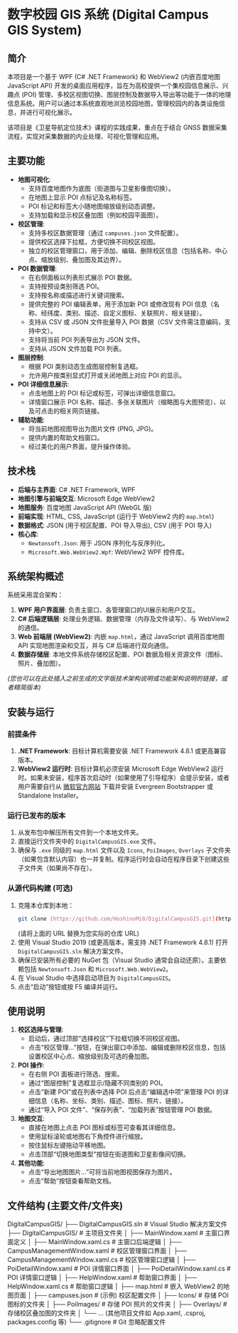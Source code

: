 # 数字校园 GIS 系统 (Digital Campus GIS System)

## 简介

本项目是一个基于 WPF (C# .NET Framework) 和 WebView2 (内嵌百度地图 JavaScript API) 开发的桌面应用程序，旨在为高校提供一个集校园信息展示、兴趣点 (POI) 管理、多校区视图切换、图层控制及数据导入导出等功能于一体的地理信息系统。用户可以通过本系统直观地浏览校园地图，管理校园内的各类设施信息，并进行可视化展示。

该项目是《卫星导航定位技术》课程的实践成果，重点在于结合 GNSS 数据采集流程，实现对采集数据的内业处理、可视化管理和应用。

## 主要功能

* **地图可视化**:
    * 支持百度地图作为底图（街道图与卫星影像图切换）。
    * 在地图上显示 POI 点标记及名称标签。
    * POI 标记和标签大小随地图缩放级别动态调整。
    * 支持加载和显示校区叠加图（例如校园平面图）。
* **校区管理**:
    * 支持多校区数据管理（通过 `campuses.json` 文件配置）。
    * 提供校区选择下拉框，方便切换不同校区视图。
    * 独立的校区管理窗口，用于添加、编辑、删除校区信息（包括名称、中心点、缩放级别、叠加图及其边界）。
* **POI 数据管理**:
    * 在右侧面板以列表形式展示 POI 数据。
    * 支持按预设类别筛选 POI。
    * 支持按名称或描述进行关键词搜索。
    * 提供完整的 POI 编辑表单，用于添加新 POI 或修改现有 POI 信息（名称、经纬度、类别、描述、自定义图标、关联照片、相关链接）。
    * 支持从 CSV 或 JSON 文件批量导入 POI 数据（CSV 文件需注意编码，支持中文）。
    * 支持将当前 POI 列表导出为 JSON 文件。
    * 支持从 JSON 文件加载 POI 列表。
* **图层控制**:
    * 根据 POI 类别动态生成图层控制复选框。
    * 允许用户按类别显式打开或关闭地图上对应 POI 的显示。
* **POI 详细信息展示**:
    * 点击地图上的 POI 标记或标签，可弹出详细信息窗口。
    * 详情窗口展示 POI 名称、描述、多张关联图片（缩略图与大图预览）、以及可点击的相关网页链接。
* **辅助功能**:
    * 将当前地图视图导出为图片文件 (PNG, JPG)。
    * 提供内置的帮助文档窗口。
    * 经过美化的用户界面，提升操作体验。

## 技术栈

* **后端与主界面**: C# .NET Framework, WPF
* **地图引擎与前端交互**: Microsoft Edge WebView2
* **地图服务**: 百度地图 JavaScript API (WebGL 版)
* **前端实现**: HTML, CSS, JavaScript (运行于 WebView2 内的 `map.html`)
* **数据格式**: JSON (用于校区配置、POI 导入导出), CSV (用于 POI 导入)
* **核心库**:
    * `Newtonsoft.Json`: 用于 JSON 序列化与反序列化。
    * `Microsoft.Web.WebView2.Wpf`: WebView2 WPF 控件库。

## 系统架构概述

系统采用混合架构：
1.  **WPF 用户界面层**: 负责主窗口、各管理窗口的UI展示和用户交互。
2.  **C# 后端逻辑层**: 处理业务逻辑、数据管理（内存及文件读写）、与 WebView2 的通信。
3.  **Web 前端层 (WebView2)**: 内嵌 `map.html`，通过 JavaScript 调用百度地图 API 实现地图渲染和交互，并与 C# 后端进行双向通信。
4.  **数据存储层**: 本地文件系统存储校区配置、POI 数据及相关资源文件（图标、照片、叠加图）。

*(您也可以在此处插入之前生成的文字版技术架构说明或功能架构说明的链接，或者精简版本)*

## 安装与运行

### 前提条件

1.  **.NET Framework**: 目标计算机需要安装 .NET Framework 4.8.1 或更高兼容版本。
2.  **WebView2 运行时**: 目标计算机必须安装 Microsoft Edge WebView2 运行时。如果未安装，程序首次启动时（如果使用了引导程序）会提示安装，或者用户需要自行从 [微软官方网站](https://developer.microsoft.com/en-us/microsoft-edge/webview2/) 下载并安装 Evergreen Bootstrapper 或 Standalone Installer。

### 运行已发布的版本

1.  从发布包中解压所有文件到一个本地文件夹。
2.  直接运行文件夹中的 `DigitalCampusGIS.exe` 文件。
3.  确保与 `.exe` 同级的 `map.html` 文件以及 `Icons`, `PoiImages`, `Overlays` 子文件夹（如果包含默认内容）也一并复制。程序运行时会自动在程序目录下创建这些子文件夹（如果尚不存在）。

### 从源代码构建 (可选)

1.  克隆本仓库到本地：
    ```bash
    git clone [https://github.com/HoshinoMi0/DigitalCampusGIS.git](https://github.com/HoshinoMi0/DigitalCampusGIS.git) 
    ```
    (请将上面的 URL 替换为您实际的仓库 URL)
2.  使用 Visual Studio 2019 (或更高版本，需支持 .NET Framework 4.8.1) 打开 `DigitalCampusGIS.sln` 解决方案文件。
3.  确保已安装所有必要的 NuGet 包（Visual Studio 通常会自动还原）。主要依赖包括 `Newtonsoft.Json` 和 `Microsoft.Web.WebView2`。
4.  在 Visual Studio 中选择启动项目为 `DigitalCampusGIS`。
5.  点击“启动”按钮或按 F5 编译并运行。

## 使用说明

1.  **校区选择与管理**:
    * 启动后，通过顶部“选择校区”下拉框切换不同校区视图。
    * 点击“校区管理...”按钮，在弹出窗口中添加、编辑或删除校区信息，包括设置校区中心点、缩放级别及可选的叠加图。
2.  **POI 操作**:
    * 在右侧 POI 面板进行筛选、搜索。
    * 通过“图层控制”复选框显示/隐藏不同类别的 POI。
    * 点击“新建 POI”或在列表中选择 POI 后点击“编辑选中项”来管理 POI 的详细信息（名称、坐标、类别、描述、图标、照片、链接）。
    * 通过“导入 POI 文件”、“保存列表”、“加载列表”按钮管理 POI 数据。
3.  **地图交互**:
    * 直接在地图上点击 POI 图标或标签可查看其详细信息。
    * 使用鼠标滚轮或地图右下角控件进行缩放。
    * 按住鼠标左键拖动平移地图。
    * 点击顶部“切换地图类型”按钮在街道图和卫星影像间切换。
4.  **其他功能**:
    * 点击“导出地图图片...”可将当前地图视图保存为图片。
    * 点击“帮助”按钮查看帮助文档。

## 文件结构 (主要文件/文件夹)
DigitalCampusGIS/
├── DigitalCampusGIS.sln                # Visual Studio 解决方案文件
├── DigitalCampusGIS/                   # 主项目文件夹
│   ├── MainWindow.xaml               # 主窗口界面定义
│   ├── MainWindow.xaml.cs            # 主窗口后端逻辑
│   ├── CampusManagementWindow.xaml     # 校区管理窗口界面
│   ├── CampusManagementWindow.xaml.cs  # 校区管理窗口逻辑
│   ├── PoiDetailWindow.xaml          # POI 详情窗口界面
│   ├── PoiDetailWindow.xaml.cs       # POI 详情窗口逻辑
│   ├── HelpWindow.xaml               # 帮助窗口界面
│   ├── HelpWindow.xaml.cs            # 帮助窗口逻辑
│   ├── map.html                      # 嵌入 WebView2 的地图页面
│   ├── campuses.json                 # (示例) 校区配置文件
│   ├── Icons/                        # 存储 POI 图标的文件夹
│   ├── PoiImages/                    # 存储 POI 照片的文件夹
│   ├── Overlays/                     # 存储校区叠加图的文件夹
│   └── ... (其他项目文件如 App.xaml, .csproj, packages.config 等)
└── .gitignore                          # Git 忽略配置文件

